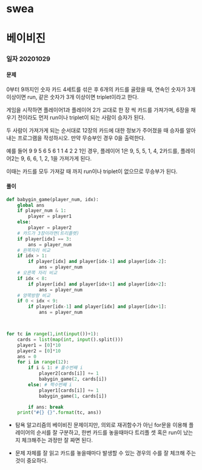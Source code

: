 # swea

# 베이비진

### 일자 20201029

#### 문제

0부터 9까지인 숫자 카드 4세트를 섞은 후 6개의 카드를 골랐을 때, 연속인 숫자가 3개 이상이면 run, 같은 숫자가 3개 이상이면 triplet이라고 한다.

게임을 시작하면 플레이어1과 플레이어 2가 교대로 한 장 씩 카드를 가져가며, 6장을 채우기 전이라도 먼저 run이나 triplet이 되는 사람이 승자가 된다.

두 사람이 가져가게 되는 순서대로 12장의 카드에 대한 정보가 주어졌을 때 승자를 알아내는 프로그램을 작성하시오. 만약 무승부인 경우 0을 출력한다.

예를 들어 9 9 5 6 5 6 1 1 4 2 2 1인 경우, 플레이어 1은 9, 5, 5, 1, 4, 2카드를, 플레이어2는 9, 6, 6, 1, 2, 1을 가져가게 된다.

이때는 카드를 모두 가져갈 때 까지 run이나 triplet이 없으므로 무승부가 된다.

#### 풀이

```python
def babygin_game(player_num, idx):
    global ans
    if player_num & 1:
        player = player1
    else:
        player = player2
    # 카드가 3장이라면(트리플렛)
    if player[idx] == 3:
        ans = player_num
    # 왼쪽자리 비교
    if idx > 1:
        if player[idx] and player[idx-1] and player[idx-2]:
            ans = player_num
    # 오른쪽 자리 비교
    if idx < 8:
        if player[idx] and player[idx+1] and player[idx+2]:
            ans = player_num
    # 양쪽방향 비교
    if 0 < idx < 9:
        if player[idx-1] and player[idx] and player[idx+1]:
            ans = player_num



for tc in range(1,int(input())+1):
    cards = list(map(int, input().split()))
    player1 = [0]*10
    player2 = [0]*10
    ans = 0
    for i in range(12):
        if i & 1: # 홀수번째 i
            player2[cards[i]] += 1
            babygin_game(2, cards[i])
        else: # 짝수번째 i
            player1[cards[i]] += 1
            babygin_game(1, cards[i])

        if ans: break
    print("#{} {}".format(tc, ans))
```

- 탐욕 알고리즘의 베이비진 문제이지만, 의외로 재귀함수가 아닌 for문을 이용해 플레이어의 순서를 잘 구분하고, 한번 카드를 놓을때마다 트리플 셋 혹은 run이 났는지 체크해주는 과정만 잘 짜면 된다.

- 문제 자체를 잘 읽고 카드를 놓을때마다 발생할 수 있는 경우의 수를 잘 체크해 주는 것이 중요하다.

  